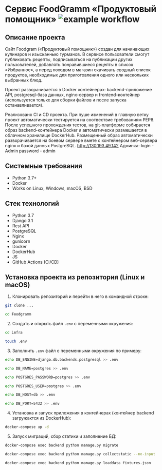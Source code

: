 Сервис FoodGramm «Продуктовый помощник» 
![example workflow](https://github.com/SolovyevAlexey/foodgram-project-react/actions/workflows/foodgramm_workflow.yml/badge.svg)
=====

Описание проекта
----------

Cайт Foodgram («Продуктовый помощник») создан для начинающих кулинаров и изысканныю гурманов. В сервисе пользователи смогут публиковать рецепты, подписываться на публикации других пользователей, добавлять понравившиеся рецепты в список «Избранное», а перед походом в магазин скачивать сводный список продуктов, необходимых для приготовления одного или нескольких выбранных блюд.

Проект разворачивается в Docker контейнерах: backend-приложение API, postgresql-база данных, nginx-сервер и frontend-контейнер (используется только для сборки файлов и после запуска останавливается). 

Реализовано CI и CD проекта. При пуше изменений в главную ветку проект автоматически тестируется на соотвествие требованиям PEP8. После успешного прохождения тестов, на git-платформе собирается образ backend-контейнера Docker и автоматически размешается в облачном хранилище DockerHub. Размещенный образ автоматически разворачивается на боевом сервере вмете с контейнером веб-сервера nginx и базой данных PostgreSQL.
http://130.193.49.142
Админка:
login - Admin
password - admin


Системные требования
----------
* Python 3.7+
* Docker
* Works on Linux, Windows, macOS, BSD

Стек технологий
----------
* Python 3.7
* Django 3.1
* Rest API
* PostgreSQL
* Nginx
* gunicorn
* Docker
* DockerHub
* JS
* GitHub Actions (CI/CD)

Установка проекта из репозитория (Linux и macOS)
----------

1. Клонировать репозиторий и перейти в него в командной строке:
```bash
git clone ...

cd Foodgramm
```
2. Cоздать и открыть файл ```.env``` с переменными окружения:
```bash 
cd infra

touch .env
```
3. Заполнить ```.env``` файл с переменными окружения по примеру:
```bash 
echo DB_ENGINE=django.db.backends.postgresql >> .env

echo DB_NAME=postgres >> .env

echo POSTGRES_PASSWORD=postgres >> .env

echo POSTGRES_USER=postgres >> .env

echo DB_HOST=db >> .env

echo DB_PORT=5432 >> .env
```
4. Установка и запуск приложения в контейнерах (контейнер backend загружактся из DockerHub):
```bash 
docker-compose up -d
```

5. Запуск миграций, сбор статики и заполнение БД:
```bash 
docker-compose exec backend python manage.py migrate

docker-compose exec backend python manage.py collectstatic --no-input 

docker-compose exec backend python manage.py loaddata fixtures.json
```






